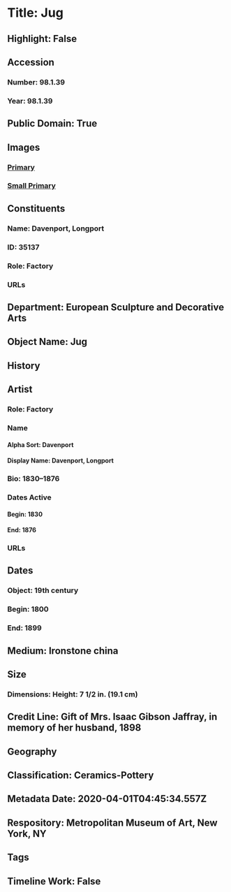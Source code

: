 # Title: Jug
## Highlight: False
## Accession
### Number: 98.1.39
### Year: 98.1.39
## Public Domain: True
## Images
### [Primary](https://images.metmuseum.org/CRDImages/es/original/6284.jpg)
### [Small Primary](https://images.metmuseum.org/CRDImages/es/web-large/6284.jpg)
## Constituents
### Name: Davenport, Longport
### ID: 35137
### Role: Factory
### URLs
## Department: European Sculpture and Decorative Arts
## Object Name: Jug
## History
## Artist
### Role: Factory
### Name
#### Alpha Sort: Davenport
#### Display Name: Davenport, Longport
### Bio: 1830–1876
### Dates Active
#### Begin: 1830
#### End: 1876
### URLs
## Dates
### Object: 19th century
### Begin: 1800
### End: 1899
## Medium: Ironstone china
## Size
### Dimensions: Height: 7 1/2 in. (19.1 cm)
## Credit Line: Gift of Mrs. Isaac Gibson Jaffray, in memory of her husband, 1898
## Geography
## Classification: Ceramics-Pottery
## Metadata Date: 2020-04-01T04:45:34.557Z
## Respository: Metropolitan Museum of Art, New York, NY
## Tags
## Timeline Work: False